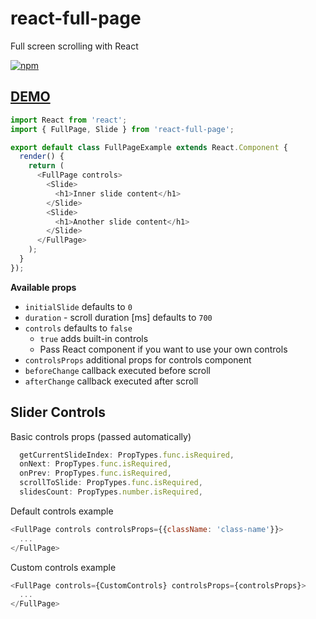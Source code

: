# react-full-page
Full screen scrolling with React

[![npm](https://img.shields.io/npm/v/react-full-page.svg)](https://www.npmjs.com/package/react-full-page)

## [DEMO](http://zwug.github.io/react-full-page/)

```js
import React from 'react';
import { FullPage, Slide } from 'react-full-page';

export default class FullPageExample extends React.Component {
  render() {
    return (
      <FullPage controls>
        <Slide>
          <h1>Inner slide content</h1>
        </Slide>
        <Slide>
          <h1>Another slide content</h1>
        </Slide>
      </FullPage>
    );
  }
});
```

__Available props__

* `initialSlide` defaults to `0`
* `duration` - scroll duration [ms] defaults to `700`
* `controls` defaults to `false`
  * `true` adds built-in controls
  * Pass React component if you want to use your own controls
* `controlsProps` additional props for controls component
* `beforeChange` callback executed before scroll
* `afterChange` callback executed after scroll

## Slider Controls

Basic controls props (passed automatically)
```js
  getCurrentSlideIndex: PropTypes.func.isRequired,
  onNext: PropTypes.func.isRequired,
  onPrev: PropTypes.func.isRequired,
  scrollToSlide: PropTypes.func.isRequired,
  slidesCount: PropTypes.number.isRequired,
```
Default controls example
```js
<FullPage controls controlsProps={{className: 'class-name'}}>
  ...
</FullPage>
```

Custom controls example
```js
<FullPage controls={CustomControls} controlsProps={controlsProps}>
  ...
</FullPage>
```
